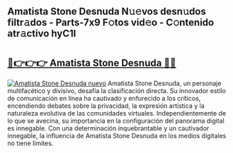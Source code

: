 ## Amatista Stone Desnuda N𝚞𝚎vos desn𝚞dos filtr𝚊dos - Parts-7x9 F𝚘tos vid𝚎o - C𝚘ntenido atr𝚊ctivo hyC1l

# <h2><a href="http://mb4ckg8.tromn.icu/?c=Amatista+Stone+Desnuda">🔗👉👉👉 Amatista Stone Desnuda 🔗🔗</a></h2>

[![Amatista Stone Desnuda nuevo](https://i.imgur.com/pEAQMta.gif)](http://mb4ckg8.tromn.icu/?c=Amatista+Stone+Desnuda)
Amatista Stone Desnuda, un personaje multifacético y divisivo, desafía la clasificación directa. Su innovador estilo de comunicación en línea ha cautivado y enfurecido a los críticos, encendiendo debates sobre la privacidad, la expresión artística y la naturaleza evolutiva de las comunidades virtuales. Independientemente de lo que se avecina, su importancia en la configuración del panorama digital es innegable. Con una determinación inquebrantable y un cautivador innegable, la influencia de Amatista Stone Desnuda en los medios digitales no tiene límites.
